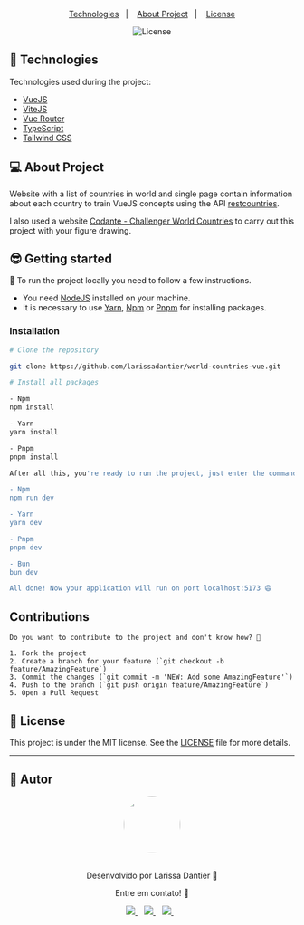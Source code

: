 <p align="center">
  <a href="#-technologies">Technologies</a>&nbsp;&nbsp;&nbsp;|&nbsp;&nbsp;&nbsp;
  <a href="#-about-project">About Project</a>&nbsp;&nbsp;&nbsp;|&nbsp;&nbsp;&nbsp;
  <a href="#-license">License</a>
</p>

<p align="center">
  <img  src="https://img.shields.io/static/v1?label=license&message=MIT&color=8257E6&labelColor=121214" alt="License">
</p>

## 🚀 Technologies

Technologies used during the project:

- [VueJS](https://vuejs.org)
- [ViteJS](https://vite.dev)
- [Vue Router](https://router.vuejs.org)
- [TypeScript](https://www.typescriptlang.org)
- [Tailwind CSS](https://tailwindcss.com)

## 💻 About Project

Website with a list of countries in world and single page contain information about each country to train VueJS concepts using the API [restcountries](https://restcountries.com).

I also used a website [Codante - Challenger World Countries](https://codante.io/mini-projetos/lista-de-paises-com-nextjs) to carry out this project with your figure drawing.

## 😎 Getting started

📖 To run the project locally you need to follow a few instructions.

- You need <a href=“https://nodejs.org/en/”>NodeJS</a> installed on your machine.
- It is necessary to use <a href="https://classic.yarnpkg.com/en/">Yarn</a>, <a href="https://www.npmjs.com/">Npm</a> or <a href="https://pnpm.io">Pnpm</a> for installing packages.

### Installation
```bash
# Clone the repository

git clone https://github.com/larissadantier/world-countries-vue.git

# Install all packages

- Npm
npm install

- Yarn
yarn install

- Pnpm
pnpm install

After all this, you're ready to run the project, just enter the command:

- Npm
npm run dev

- Yarn
yarn dev

- Pnpm
pnpm dev

- Bun
bun dev

All done! Now your application will run on port localhost:5173 😄

```

## Contributions
```
Do you want to contribute to the project and don't know how? 💜

1. Fork the project
2. Create a branch for your feature (`git checkout -b feature/AmazingFeature`)
3. Commit the changes (`git commit -m 'NEW: Add some AmazingFeature'`)
4. Push to the branch (`git push origin feature/AmazingFeature`)
5. Open a Pull Request
```
## 📝 License

This project is under the MIT license. See the [LICENSE](LICENSE) file for more details.

---

## 👀 Autor
<div align="center">
  <a href="https://app.rocketseat.com.br/me/larissadantier">
   <img align="center" style="border-radius: 100%;" src="https://avatars3.githubusercontent.com/u/61429963?s=400&u=0182f2fa598437842398e2f08f5dc6622df0b432&v=4" width="100px;" alt=""/>
  </a>
</div>
<br/>
<p align="center">Desenvolvido por Larissa Dantier 🚀 </p> 
<p align="center">Entre em contato! 👏 </p>
<div align="center">
<a href="https://www.linkedin.com/in/larissadantier/" target="_blank">
    <img src="https://img.shields.io/badge/linkedin-%230077B5.svg?&style=for-the-badge&logo=linkedin&logoColor=white" />
  </a>&nbsp;&nbsp;
 <a href="https://www.instagram.com/larissa.dantier/" target="_blank">
    <img src="https://img.shields.io/badge/instagram-%23E4405F.svg?&style=for-the-badge&logo=instagram&logoColor=white" />        
  </a>&nbsp;&nbsp;
 <a href="mailto:larissa_dantier@hotmail.com">
    <img src="https://img.shields.io/badge/Microsoft_Outlook-0078D4?style=for-the-badge&logo=microsoft-outlook&logoColor=white" />        
  </a>&nbsp;&nbsp; 
</div>
